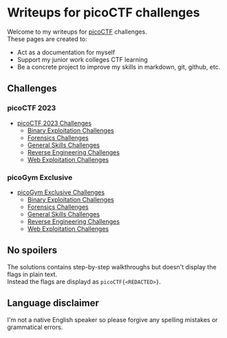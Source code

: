# Writeups for picoCTF challenges

Welcome to my writeups for [picoCTF](https://play.picoctf.org/login) challenges.  
These pages are created to:
* Act as a documentation for myself
* Support my junior work colleges CTF learning
* Be a concrete project to improve my skills in markdown, git, github, etc.

## Challenges

### picoCTF 2023

- [picoCTF 2023 Challenges](picoCTF_2023/README.md)
  - [Binary Exploitation Challenges](picoCTF_2023/Binary_Exploitation/README.md)
  - [Forensics Challenges](picoCTF_2023/Forensics/README.md)
  - [General Skills Challenges](picoCTF_2023/General_Skills/README.md)
  - [Reverse Engineering Challenges](picoCTF_2023/Reverse_Engineering/README.md)
  - [Web Exploitation Challenges](picoCTF_2023/Web_Exploitation/README.md)

### picoGym Exclusive

- [picoGym Exclusive Challenges](picoGym_Exclusive/README.md)
  - [Binary Exploitation Challenges](picoGym_Exclusive/Binary_Exploitation/README.md)
  - [Forensics Challenges](picoGym_Exclusive/Forensics/README.md)
  - [General Skills Challenges](picoGym_Exclusive/General_Skills/README.md)
  - [Reverse Engineering Challenges](picoGym_Exclusive/Reverse_Engineering/README.md)
  - [Web Exploitation Challenges](picoGym_Exclusive/Web_Exploitation/README.md)

## No spoilers

The solutions contains step-by-step walkthroughs but doesn't display the flags in plain text.  
Instead the flags are displayd as `picoCTF{<REDACTED>}`.

## Language disclaimer

I'm not a native English speaker so please forgive any spelling mistakes or grammatical errors.
 
